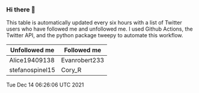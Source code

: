 ### Hi there 👋

This table is automatically updated every six hours with a list of Twitter users who have followed me and unfollowed me. I used Github Actions, the Twitter API, and the python package tweepy to automate this workflow.

| Unfollowed me |  Followed me |
| --- | --- |
|Alice19409138|Evanrobert233|
|stefanospinel15|Cory_R|
Tue Dec 14 06:26:06 UTC 2021
